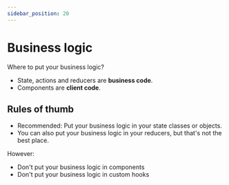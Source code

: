 ```yaml
---
sidebar_position: 20
---
```


# Business logic

Where to put your business logic?

* State, actions and reducers are **business code**.
* Components are **client code**.

## Rules of thumb

* Recommended: Put your business logic in your state classes or objects.  
* You can also put your business logic in your reducers, but that's not the best place.

However:
 
* Don't put your business logic in components
* Don't put your business logic in custom hooks
